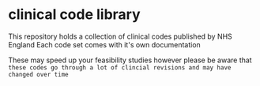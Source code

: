# clinical code library
This repository holds a collection of clinical codes published by NHS England 
Each code set comes with it's own documentation

These may speed up your feasibility studies however please be aware that
`these codes go through a lot of clincial revisions and may have changed over time`
